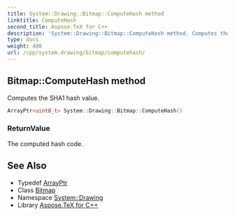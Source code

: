 ```yaml
---
title: System::Drawing::Bitmap::ComputeHash method
linktitle: ComputeHash
second_title: Aspose.TeX for C++
description: 'System::Drawing::Bitmap::ComputeHash method. Computes the SHA1 hash value in C++.'
type: docs
weight: 400
url: /cpp/system.drawing/bitmap/computehash/
---
```

## Bitmap::ComputeHash method


Computes the SHA1 hash value.

```cpp
ArrayPtr<uint8_t> System::Drawing::Bitmap::ComputeHash()
```


### ReturnValue

The computed hash code.

## See Also

* Typedef [ArrayPtr](../../../system/arrayptr/)
* Class [Bitmap](../)
* Namespace [System::Drawing](../../)
* Library [Aspose.TeX for C++](../../../)
